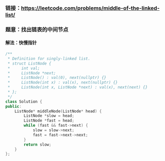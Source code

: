 ### 链接：https://leetcode.com/problems/middle-of-the-linked-list/

### 题意：找出链表的中间节点

#### 解法：快慢指针

```c++
/**
 * Definition for singly-linked list.
 * struct ListNode {
 *     int val;
 *     ListNode *next;
 *     ListNode() : val(0), next(nullptr) {}
 *     ListNode(int x) : val(x), next(nullptr) {}
 *     ListNode(int x, ListNode *next) : val(x), next(next) {}
 * };
 */
class Solution {
public:
    ListNode* middleNode(ListNode* head) {
        ListNode *slow = head;
        ListNode *fast = head;
        while (fast && fast->next) {
            slow = slow->next;
            fast = fast->next->next;
        }
        return slow;        
    }
};
```

